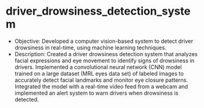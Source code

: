 # driver_drowsiness_detection_system
-	Objective: Developed a computer vision-based system to detect driver drowsiness in real-time, using machine learning techniques.
-	Description: Created a driver drowsiness detection system that analyzes facial expressions and eye movement to identify signs of drowsiness in drivers. Implemented a convolutional neural network (CNN) model trained on a large dataset (MRL eyes data set) of labeled images to accurately detect facial landmarks and monitor eye closure patterns. Integrated the model with a real-time video feed from a webcam and implemented an alert system to warn drivers when drowsiness is detected.
